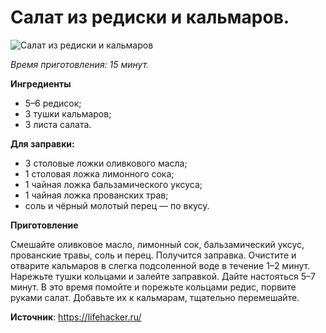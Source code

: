 # Салат из редиски и кальмаров.

![Салат из редиски и кальмаров](/images/Kulinar/Salad/redkal.jpg 'Салат из редиски и кальмаров')

_Время приготовления: 15 минут._

**Ингредиенты**

- 5–6 редисок;
- 3 тушки кальмаров;
- 3 листа салата.

**Для заправки:**

- 3 столовые ложки оливкового масла;
- 1 столовая ложка лимонного сока;
- 1 чайная ложка бальзамического уксуса;
- 1 чайная ложка прованских трав;
- соль и чёрный молотый перец — по вкусу.

**Приготовление**

Смешайте оливковое масло, лимонный сок, бальзамический уксус, прованские травы, соль и перец. Получится заправка. Очистите и отварите кальмаров в слегка подсоленной воде в течение 1–2 минут. Нарежьте тушки кольцами и залейте заправкой. Дайте настояться 5–7 минут. В это время помойте и порежьте кольцами редис, порвите руками салат. Добавьте их к кальмарам, тщательно перемешайте.

**Источник**: https://lifehacker.ru/
